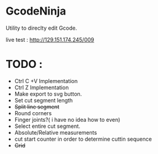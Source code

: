 # GcodeNinja

Utility to direclty edit Gcode.

live test : http://129.151.174.245/009


# TODO : 
+ Ctrl C +V Implementation
+ Ctrl Z Implementation
+ Make export to svg button.
+ Set cut segment length
+ ~~Split line segment~~
+ Round corners
+ Finger joints?( i have no idea how to even)
+ Select entire cut segment.
+ Absolute/Relative measurements
+ cut start counter in order to determine cuttin sequence
+ ~~Grid~~


